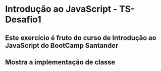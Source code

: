 # Introdução ao JavaScript - TS-Desafio1
## Este exercício é fruto do curso de Introdução ao JavaScript do BootCamp Santander
## Mostra a implementação de classe 
